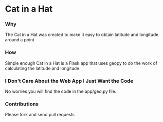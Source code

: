 # Cat in a Hat

### Why
The Cat in a Hat was created to make it easy to obtain latitude and longitude around a point

### How
Simple enough Cat in a Hat is a Flask app that uses geopy to do the work of calculating the latitude and longitude

### I Don't Care About the Web App I Just Want the Code
No worries you will find the code in the app/geo.py file.

### Contributions
Please fork and send pull requests
